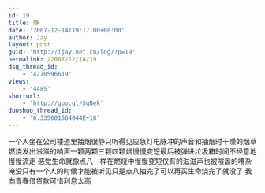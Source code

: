 ```yaml
---
id: 19
title: 静
date: '2007-12-14T19:17:00+08:00'
author: Jay
layout: post
guid: 'http://ijay.net.cn/log/?p=19'
permalink: /2007/12/14/19
dsq_thread_id:
    - '4270596619'
views:
    - '4485'
shorturl:
    - 'http://goo.gl/SqBek'
duoshuo_thread_id:
    - '6.335601564044E+18'
---
```


一个人坐在公司楼道里抽烟很静只听得见应急灯电脉冲的声音和抽烟时干燥的烟草燃烧发出滋滋的响声一颗两颗三颗四颗烟慢慢变短最后被弹进垃圾箱时间不经意地慢慢流走
感觉生命就像点八一样在燃烧中慢慢变短仅有的滋滋声也被喧嚣的嘈杂淹没只有一个人的时候才能被听见只是点八抽完了可以再买生命烧完了就没了
我向青春借贷款可惜利息太高